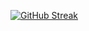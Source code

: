 [![GitHub Streak](https://github-readme-streak-stats.herokuapp.com/?user=cogwizzle)](https://git.io/streak-stats)
